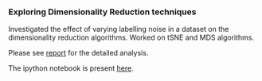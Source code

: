 ### Exploring Dimensionality Reduction techniques

Investigated the effect of varying labelling noise in a dataset on the dimensionality reduction algorithms.
Worked on tSNE and MDS algorithms. 

Please see [report](modified_final2.pdf) for the detailed analysis.

The ipython notebook is present [here](modified_final.ipynb).






 
